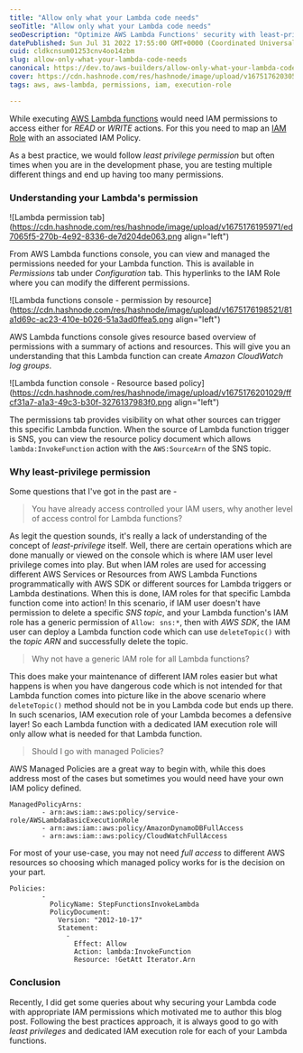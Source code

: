 ```yaml
---
title: "Allow only what your Lambda code needs"
seoTitle: "Allow only what your Lambda code needs"
seoDescription: "Optimize AWS Lambda Functions' security with least-privilege permissions and dedicated IAM execution roles for each function"
datePublished: Sun Jul 31 2022 17:55:00 GMT+0000 (Coordinated Universal Time)
cuid: cldkcnsum01253cnv4oo14zbm
slug: allow-only-what-your-lambda-code-needs
canonical: https://dev.to/aws-builders/allow-only-what-your-lambda-code-needs-59f2
cover: https://cdn.hashnode.com/res/hashnode/image/upload/v1675176203050/8bf8553b-1e7f-4127-91b8-56bf00174c8c.jpeg
tags: aws, aws-lambda, permissions, iam, execution-role

---
```


While executing [AWS Lambda functions](https://aws.amazon.com/lambda/) would need IAM permissions to access either for *READ* or *WRITE* actions. For this you need to map an [IAM Role](https://aws.amazon.com/iam/features/manage-roles/) with an associated IAM Policy.

As a best practice, we would follow *least privilege permission* but often times when you are in the development phase, you are testing multiple different things and end up having too many permissions.

### Understanding your Lambda's permission

![Lambda permission tab](https://cdn.hashnode.com/res/hashnode/image/upload/v1675176195971/ed7065f5-270b-4e92-8336-de7d204de063.png align="left")

From AWS Lambda functions console, you can view and managed the permissions needed for your Lambda function. This is available in *Permissions* tab under *Configuration* tab. This hyperlinks to the IAM Role where you can modify the different permissions.

![Lambda functions console - permission by resource](https://cdn.hashnode.com/res/hashnode/image/upload/v1675176198521/81a1d69c-ac23-410e-b026-51a3ad0ffea5.png align="left")

AWS Lambda functions console gives resource based overview of permissions with a summary of actions and resources. This will give you an understanding that this Lambda function can create *Amazon CloudWatch log groups*.

![Lambda function console - Resource based policy](https://cdn.hashnode.com/res/hashnode/image/upload/v1675176201029/ffcf31a7-a1a3-49c3-b30f-3276137983f0.png align="left")

The permissions tab provides visibility on what other sources can trigger this specific Lambda function. When the source of Lambda function trigger is SNS, you can view the resource policy document which allows `lambda:InvokeFunction` action with the `AWS:SourceArn` of the SNS topic.

### Why least-privilege permission

Some questions that I've got in the past are -

> You have already access controlled your IAM users, why another level of access control for Lambda functions?

As legit the question sounds, it's really a lack of understanding of the concept of *least-privilege* itself. Well, there are certain operations which are done manually or viewed on the console which is where IAM user level privilege comes into play. But when IAM roles are used for accessing different AWS Services or Resources from AWS Lambda Functions programmatically with AWS SDK or different sources for Lambda triggers or Lambda destinations. When this is done, IAM roles for that specific Lambda function come into action! In this scenario, if IAM user doesn't have permission to delete a specific *SNS topic*, and your Lambda function's IAM role has a generic permission of `Allow: sns:*`, then with *AWS SDK*, the IAM user can deploy a Lambda function code which can use `deleteTopic()` with the *topic ARN* and successfully delete the topic.

> Why not have a generic IAM role for all Lambda functions?

This does make your maintenance of different IAM roles easier but what happens is when you have dangerous code which is not intended for that Lambda function comes into picture like in the above scenario where `deleteTopic()` method should not be in you Lambda code but ends up there. In such scenarios, IAM execution role of your Lambda becomes a defensive layer! So each Lambda function with a dedicated IAM execution role will only allow what is needed for that Lambda function.

> Should I go with managed Policies?

AWS Managed Policies are a great way to begin with, while this does address most of the cases but sometimes you would need have your own IAM policy defined.

```plaintext
ManagedPolicyArns:
        - arn:aws:iam::aws:policy/service-role/AWSLambdaBasicExecutionRole
        - arn:aws:iam::aws:policy/AmazonDynamoDBFullAccess
        - arn:aws:iam::aws:policy/CloudWatchFullAccess
```

For most of your use-case, you may not need *full access* to different AWS resources so choosing which managed policy works for is the decision on your part.

```plaintext
Policies:
        -
          PolicyName: StepFunctionsInvokeLambda
          PolicyDocument: 
            Version: "2012-10-17"
            Statement: 
              - 
                Effect: Allow
                Action: lambda:InvokeFunction
                Resource: !GetAtt Iterator.Arn
```

### Conclusion

Recently, I did get some queries about why securing your Lambda code with appropriate IAM permissions which motivated me to author this blog post. Following the best practices approach, it is always good to go with *least privileges* and dedicated IAM execution role for each of your Lambda functions.
